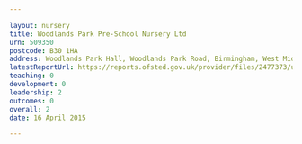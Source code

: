 ```yaml
---

layout: nursery
title: Woodlands Park Pre-School Nursery Ltd
urn: 509350
postcode: B30 1HA
address: Woodlands Park Hall, Woodlands Park Road, Birmingham, West Midlands, B30 1HA
latestReportUrl: https://reports.ofsted.gov.uk/provider/files/2477373/urn/509350.pdf
teaching: 0
development: 0
leadership: 2
outcomes: 0
overall: 2
date: 16 April 2015

---
```

